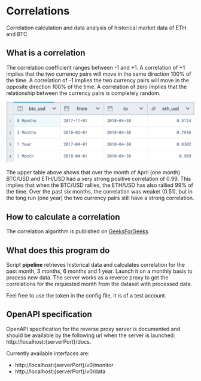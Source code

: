 # Correlations
Correlation calculation and data analysis of historical market data of ETH and BTC

## What is a correlation
The correlation coefficient ranges between -1 and +1. A correlation of +1 implies that the two currency pairs will move in the same direction 100% of the time. A correlation of -1 implies the two currency pairs will move in the opposite direction 100% of the time. A correlation of zero implies that the relationship between the currency pairs is completely random.

![alt text](https://github.com/converttt/correlations/raw/master/media/screen-1.png 'An example of calculated data')

The upper table above shows that over the month of April (one month) BTC/USD and ETH/USD had a very strong positive correlation of 0.99. This implies that when the BTC/USD rallies, the ETH/USD has also rallied 99% of the time. Over the past six months, the correlation was weaker (0.51), but in the long run (one year) the two currency pairs still have a strong correlation.

## How to calculate a correlation
The correlation algorithm is published on [GeeksForGeeks](https://www.geeksforgeeks.org/program-find-correlation-coefficient/)

## What does this program do
Script **pipeline** retrieves historical data and calculates correlation for the past month, 3 months, 6 months and 1 year. Launch it on a monthly basis to process new data.
The server works as a reverse proxy to get the correlations for the requested month from the dataset with processed data.

Feel free to use the token in the config file, it is of a test account.

## OpenAPI specification
OpenAPI specification for the reverse proxy server is documented and should be available by the following url when the server is launched: http://localhost:{serverPort}/docs.

Currently available interfaces are:
- http://localhost:{serverPort}/v0/monitor
- http://localhost:{serverPort}/v0/data
